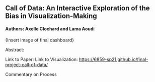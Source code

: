 ## Call of Data: An Interactive Exploration of the Bias in Visualization-Making

#### Authors: Axelle Clochard and Lama Aoudi

{Insert Image of final dashboard}

Abstract:

Link to Paper:
Link to Visualization: https://6859-sp21.github.io/final-project-call-of-data/

Commentary on Process
